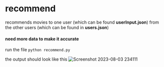 # recommend

recommends movies to one user (which can be found **userInput.json**) from the other users (which can be found in **users.json**)
#### need more data to make it accurate



run the file ```python recommend.py```

the output should look like this
![Screenshot 2023-08-03 234111](https://github.com/ShalvexNovachrono/recommend/assets/55297590/a64672dd-186d-40b0-b6ed-e98a4ab63632)
